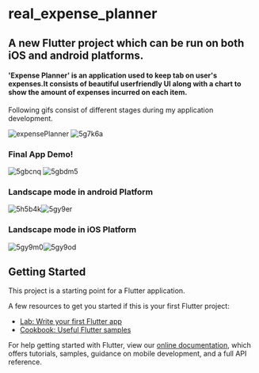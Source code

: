 # real_expense_planner

## A new Flutter project which can be run on both iOS and android platforms.
#### 'Expense Planner' is an application used to keep tab on user's expenses.It consists of beautiful userfriendly UI along with a chart to show the amount of expenses incurred on each item.

Following gifs consist of different stages during my application development.

![expensePlanner](https://user-images.githubusercontent.com/65438833/125024032-bc63a180-e09f-11eb-8ef4-136a60706954.gif) ![5g7k6a](https://user-images.githubusercontent.com/65438833/125273802-057c5580-e32d-11eb-87b2-37e560f8fbcd.gif)

### Final App Demo!

![5gbcnq](https://user-images.githubusercontent.com/65438833/125430426-8643af20-f497-46bf-8bb8-1d2a63cfbdd2.gif) ![5gbdm5](https://user-images.githubusercontent.com/65438833/125432358-bffc6a81-96c5-4c72-87ef-13f03a330b09.gif)

### Landscape mode in android Platform
![5h5b4k](https://user-images.githubusercontent.com/65438833/126439585-e729abe4-cff9-49e9-aef6-2f22c507a740.gif)![5gy9er](https://user-images.githubusercontent.com/65438833/126153890-3b6f7bac-84fe-46f2-8e24-6045f729e8e6.gif)
### Landscape mode in iOS Platform
![5gy9m0](https://user-images.githubusercontent.com/65438833/126154062-d983de38-c79c-4af0-8d6e-b34b3350aaec.gif)![5gy9od](https://user-images.githubusercontent.com/65438833/126154087-e087faad-794c-49ca-9b22-50bc0d172154.gif)





## Getting Started

This project is a starting point for a Flutter application.

A few resources to get you started if this is your first Flutter project:

- [Lab: Write your first Flutter app](https://flutter.dev/docs/get-started/codelab)
- [Cookbook: Useful Flutter samples](https://flutter.dev/docs/cookbook)

For help getting started with Flutter, view our
[online documentation](https://flutter.dev/docs), which offers tutorials,
samples, guidance on mobile development, and a full API reference.
